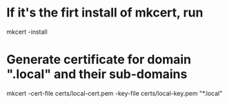 # If it's the firt install of mkcert, run
mkcert -install
# Generate certificate for domain ".local" and their sub-domains
mkcert -cert-file certs/local-cert.pem -key-file certs/local-key.pem "*.local"
